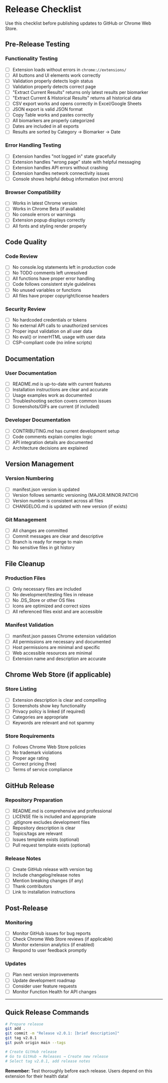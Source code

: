 # Release Checklist

Use this checklist before publishing updates to GitHub or Chrome Web Store.

## Pre-Release Testing

### Functionality Testing
- [ ] Extension loads without errors in `chrome://extensions/`
- [ ] All buttons and UI elements work correctly
- [ ] Validation properly detects login status
- [ ] Validation properly detects correct page
- [ ] "Extract Current Results" returns only latest results per biomarker
- [ ] "Extract Current & Historical Results" returns all historical data
- [ ] CSV export works and opens correctly in Excel/Google Sheets
- [ ] JSON export is valid JSON format
- [ ] Copy Table works and pastes correctly
- [ ] All biomarkers are properly categorized
- [ ] Dates are included in all exports
- [ ] Results are sorted by Category → Biomarker → Date

### Error Handling Testing
- [ ] Extension handles "not logged in" state gracefully
- [ ] Extension handles "wrong page" state with helpful messaging
- [ ] Extension handles API errors without crashing
- [ ] Extension handles network connectivity issues
- [ ] Console shows helpful debug information (not errors)

### Browser Compatibility
- [ ] Works in latest Chrome version
- [ ] Works in Chrome Beta (if available)
- [ ] No console errors or warnings
- [ ] Extension popup displays correctly
- [ ] All fonts and styling render properly

## Code Quality

### Code Review
- [ ] No console.log statements left in production code
- [ ] No TODO comments left unresolved
- [ ] All functions have proper error handling
- [ ] Code follows consistent style guidelines
- [ ] No unused variables or functions
- [ ] All files have proper copyright/license headers

### Security Review
- [ ] No hardcoded credentials or tokens
- [ ] No external API calls to unauthorized services
- [ ] Proper input validation on all user data
- [ ] No eval() or innerHTML usage with user data
- [ ] CSP-compliant code (no inline scripts)

## Documentation

### User Documentation
- [ ] README.md is up-to-date with current features
- [ ] Installation instructions are clear and accurate
- [ ] Usage examples work as documented
- [ ] Troubleshooting section covers common issues
- [ ] Screenshots/GIFs are current (if included)

### Developer Documentation
- [ ] CONTRIBUTING.md has current development setup
- [ ] Code comments explain complex logic
- [ ] API integration details are documented
- [ ] Architecture decisions are explained

## Version Management

### Version Numbering
- [ ] manifest.json version is updated
- [ ] Version follows semantic versioning (MAJOR.MINOR.PATCH)
- [ ] Version number is consistent across all files
- [ ] CHANGELOG.md is updated with new version (if exists)

### Git Management
- [ ] All changes are committed
- [ ] Commit messages are clear and descriptive
- [ ] Branch is ready for merge to main
- [ ] No sensitive files in git history

## File Cleanup

### Production Files
- [ ] Only necessary files are included
- [ ] No development/testing files in release
- [ ] No .DS_Store or other OS files
- [ ] Icons are optimized and correct sizes
- [ ] All referenced files exist and are accessible

### Manifest Validation
- [ ] manifest.json passes Chrome extension validation
- [ ] All permissions are necessary and documented
- [ ] Host permissions are minimal and specific
- [ ] Web accessible resources are minimal
- [ ] Extension name and description are accurate

## Chrome Web Store (if applicable)

### Store Listing
- [ ] Extension description is clear and compelling
- [ ] Screenshots show key functionality
- [ ] Privacy policy is linked (if required)
- [ ] Categories are appropriate
- [ ] Keywords are relevant and not spammy

### Store Requirements
- [ ] Follows Chrome Web Store policies
- [ ] No trademark violations
- [ ] Proper age rating
- [ ] Correct pricing (free)
- [ ] Terms of service compliance

## GitHub Release

### Repository Preparation
- [ ] README.md is comprehensive and professional
- [ ] LICENSE file is included and appropriate
- [ ] .gitignore excludes development files
- [ ] Repository description is clear
- [ ] Topics/tags are relevant
- [ ] Issues template exists (optional)
- [ ] Pull request template exists (optional)

### Release Notes
- [ ] Create GitHub release with version tag
- [ ] Include changelog/release notes
- [ ] Mention breaking changes (if any)
- [ ] Thank contributors
- [ ] Link to installation instructions

## Post-Release

### Monitoring
- [ ] Monitor GitHub issues for bug reports
- [ ] Check Chrome Web Store reviews (if applicable)
- [ ] Monitor extension analytics (if enabled)
- [ ] Respond to user feedback promptly

### Updates
- [ ] Plan next version improvements
- [ ] Update development roadmap
- [ ] Consider user feature requests
- [ ] Monitor Function Health for API changes

---

## Quick Release Commands

```bash
# Prepare release
git add .
git commit -m "Release v2.0.1: [brief description]"
git tag v2.0.1
git push origin main --tags

# Create GitHub release
# Go to GitHub → Releases → Create new release
# Select tag v2.0.1, add release notes
```

**Remember:** Test thoroughly before each release. Users depend on this extension for their health data!
